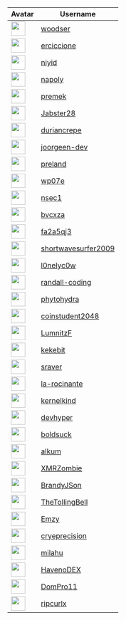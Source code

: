 <!-- CONTRIBUTORS START -->
| Avatar | Username |
|--------|----------|
| <img src="https://avatars.githubusercontent.com/u/13068859?v=4" width="32"/> | [woodser](https://github.com/woodser) |
| <img src="https://avatars.githubusercontent.com/u/28106476?v=4" width="32"/> | [erciccione](https://github.com/erciccione) |
| <img src="https://avatars.githubusercontent.com/u/20237127?v=4" width="32"/> | [niyid](https://github.com/niyid) |
| <img src="https://avatars.githubusercontent.com/u/211778?v=4" width="32"/> | [napoly](https://github.com/napoly) |
| <img src="https://avatars.githubusercontent.com/u/1145361?v=4" width="32"/> | [premek](https://github.com/premek) |
| <img src="https://avatars.githubusercontent.com/u/29015942?v=4" width="32"/> | [Jabster28](https://github.com/Jabster28) |
| <img src="https://avatars.githubusercontent.com/u/94508990?v=4" width="32"/> | [duriancrepe](https://github.com/duriancrepe) |
| <img src="https://avatars.githubusercontent.com/u/197225150?v=4" width="32"/> | [joorgeen-dev](https://github.com/joorgeen-dev) |
| <img src="https://avatars.githubusercontent.com/u/89992615?v=4" width="32"/> | [preland](https://github.com/preland) |
| <img src="https://avatars.githubusercontent.com/u/15681329?v=4" width="32"/> | [wp07e](https://github.com/wp07e) |
| <img src="https://avatars.githubusercontent.com/u/167650977?v=4" width="32"/> | [nsec1](https://github.com/nsec1) |
| <img src="https://avatars.githubusercontent.com/u/175357591?v=4" width="32"/> | [bvcxza](https://github.com/bvcxza) |
| <img src="https://avatars.githubusercontent.com/u/174058787?v=4" width="32"/> | [fa2a5qj3](https://github.com/fa2a5qj3) |
| <img src="https://avatars.githubusercontent.com/u/116814522?v=4" width="32"/> | [shortwavesurfer2009](https://github.com/shortwavesurfer2009) |
| <img src="https://avatars.githubusercontent.com/u/84252592?v=4" width="32"/> | [l0nelyc0w](https://github.com/l0nelyc0w) |
| <img src="https://avatars.githubusercontent.com/u/39175191?v=4" width="32"/> | [randall-coding](https://github.com/randall-coding) |
| <img src="https://avatars.githubusercontent.com/u/144396848?v=4" width="32"/> | [phytohydra](https://github.com/phytohydra) |
| <img src="https://avatars.githubusercontent.com/u/87281755?v=4" width="32"/> | [coinstudent2048](https://github.com/coinstudent2048) |
| <img src="https://avatars.githubusercontent.com/u/9950001?v=4" width="32"/> | [LumnitzF](https://github.com/LumnitzF) |
| <img src="https://avatars.githubusercontent.com/u/175170221?v=4" width="32"/> | [kekebit](https://github.com/kekebit) |
| <img src="https://avatars.githubusercontent.com/u/15324263?v=4" width="32"/> | [sraver](https://github.com/sraver) |
| <img src="https://avatars.githubusercontent.com/u/92980272?v=4" width="32"/> | [la-rocinante](https://github.com/la-rocinante) |
| <img src="https://avatars.githubusercontent.com/u/8139906?v=4" width="32"/> | [kernelkind](https://github.com/kernelkind) |
| <img src="https://avatars.githubusercontent.com/u/57877914?v=4" width="32"/> | [devhyper](https://github.com/devhyper) |
| <img src="https://avatars.githubusercontent.com/u/33176683?v=4" width="32"/> | [boldsuck](https://github.com/boldsuck) |
| <img src="https://avatars.githubusercontent.com/u/98610826?v=4" width="32"/> | [alkum](https://github.com/alkum) |
| <img src="https://avatars.githubusercontent.com/u/186683786?v=4" width="32"/> | [XMRZombie](https://github.com/XMRZombie) |
| <img src="https://avatars.githubusercontent.com/u/81495002?v=4" width="32"/> | [BrandyJSon](https://github.com/BrandyJSon) |
| <img src="https://avatars.githubusercontent.com/u/39654861?v=4" width="32"/> | [TheTollingBell](https://github.com/TheTollingBell) |
| <img src="https://avatars.githubusercontent.com/u/1223908?v=4" width="32"/> | [Emzy](https://github.com/Emzy) |
| <img src="https://avatars.githubusercontent.com/u/20629648?v=4" width="32"/> | [cryeprecision](https://github.com/cryeprecision) |
| <img src="https://avatars.githubusercontent.com/u/12958815?v=4" width="32"/> | [milahu](https://github.com/milahu) |
| <img src="https://avatars.githubusercontent.com/u/96976575?v=4" width="32"/> | [HavenoDEX](https://github.com/HavenoDEX) |
| <img src="https://avatars.githubusercontent.com/u/56051367?v=4" width="32"/> | [DomPro11](https://github.com/DomPro11) |
| <img src="https://avatars.githubusercontent.com/u/170962?v=4" width="32"/> | [ripcurlx](https://github.com/ripcurlx) |
<!-- CONTRIBUTORS END -->
































































